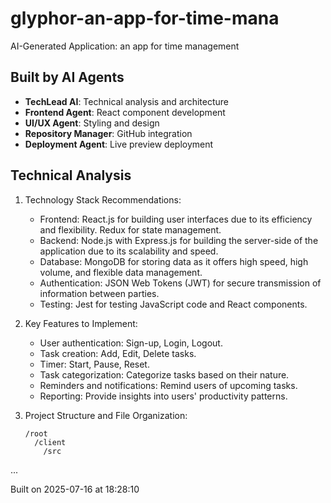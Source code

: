 # glyphor-an-app-for-time-mana

AI-Generated Application: an app for time management

## Built by AI Agents
- **TechLead AI**: Technical analysis and architecture
- **Frontend Agent**: React component development
- **UI/UX Agent**: Styling and design
- **Repository Manager**: GitHub integration
- **Deployment Agent**: Live preview deployment

## Technical Analysis
1. Technology Stack Recommendations:
   - Frontend: React.js for building user interfaces due to its efficiency and flexibility. Redux for state management.
   - Backend: Node.js with Express.js for building the server-side of the application due to its scalability and speed.
   - Database: MongoDB for storing data as it offers high speed, high volume, and flexible data management.
   - Authentication: JSON Web Tokens (JWT) for secure transmission of information between parties.
   - Testing: Jest for testing JavaScript code and React components.

2. Key Features to Implement:
   - User authentication: Sign-up, Login, Logout.
   - Task creation: Add, Edit, Delete tasks.
   - Timer: Start, Pause, Reset.
   - Task categorization: Categorize tasks based on their nature.
   - Reminders and notifications: Remind users of upcoming tasks.
   - Reporting: Provide insights into users' productivity patterns.

3. Project Structure and File Organization:
   ```
   /root
     /client
       /src
  ...

Built on 2025-07-16 at 18:28:10
